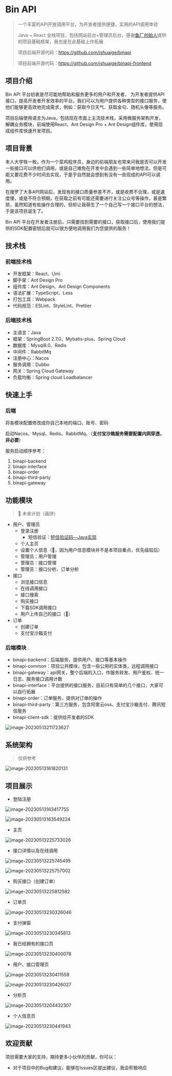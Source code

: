 # Bin API

> 一个丰富的API开放调用平台，为开发者提供便捷、实用的API调用体验
>
> Java + React 全栈项目，包括网站前台+管理员后台，感谢[鱼厂创始人](https://github.com/liyupi)提供的项目基础框架，我也是在此基础上作拓展
>
> 项目后端开源代码：https://github.com/ishuaige/binapi
>
> 项目前端开源代码：https://github.com/ishuaige/binapi-frontend

## 项目介绍

Bin API 平台初衷是尽可能地帮助和服务更多的用户和开发者， 为开发者提供API接口，提高开发者开发效率的平台。我们可以为用户提供各种类型的接口服务，使他们能够更高效地完成需求，例如：获取今日天气、获取金句、随机头像等服务。

项目后端使用语言为Java，包括现在市面上主流技术栈，采用微服务架构开发，解耦业务模块，前端使用React，Ant Design Pro + Ant Design组件库，使用现成组件库快速开发项目。

## 项目背景

本人大学牲一枚，作为一个菜鸡程序员，身边的前端朋友也常来问我是否可以开发一些接口可以供他们调用，或是自己难免在开发中会遇到一些简单地想法，但是可能又要花费不少时间去实现，于是乎自然就会想到有没有一些现成的API可以调用。

在搜罗了大多API网站后，发现有的接口质量参差不齐，或是收费不合理，或是速度慢，或是不符合预期，在获取之前有可能还需要进行关注公众号等操作，甚是繁琐，虽然知道有些操作合理的，但却让我萌生了一个自己写一个接口平台的想法，于是该项目诞生了。

Bin API 平台在开发者注册后，只需要找到需要的接口，获取接口后，使用我们提供的SDK配置密钥后就可以很方便地调用我们为您提供的服务！

## 技术栈

### 前端技术栈

- 开发框架：React、Umi
- 脚手架：Ant Design Pro
- 组件库：Ant Design、Ant Design Components
- 语法扩展：TypeScript、Less
- 打包工具：Webpack
- 代码规范：ESLint、StyleLint、Prettier

### 后端技术栈

* 主语言：Java
* 框架：SpringBoot 2.7.0、Mybatis-plus、Spring Cloud
* 数据库：Mysql8.0、Redis
* 中间件：RabbitMq
* 注册中心：Nacos
* 服务调用：Dubbo
* 网关：Spring Cloud  Gateway
* 负载均衡：Spring cloud Loadbalancer

## 快速上手

### 后端

将各模块配置修改成你自己本地的端口、账号、密码

启动Nacos、Mysql、Redis、RabbitMq、（**支付宝沙箱服务需要配置内网穿透，非必要**）

服务启动顺序参考：

1. binapi-backend
2. binapi-interface
3. binapi-order
4. binapi-third-party
5. binapi-gateway

## 功能模块

> 🚀 未来计划（画饼）

* 用户、管理员
  * 登录注册
    * 短信验证：[短信验证码—Java实现](https://blog.csdn.net/idogbin/article/details/130444691)
  * 个人主页
  * 设置个人信息（🚀，因为用户信息模块并不是本项目重点，优先级较后）
  * 管理员：用户管理
  * 管理员：接口管理
  * 管理员：接口分析、订单分析
* 接口
  * 浏览接口信息
  * 在线调用接口
  * 接口搜索
  * 购买接口
  * 下载SDK调用接口
  * 用户上传自己的接口（🚀）
* 订单
  * 创建订单
  * 支付宝沙箱支付

### 后端模块

* binapi-backend：后端服务，提供用户、接口等基本操作
* binapi-common：项目公共模块，包含一些公用的实体类，远程调用接口
* binapi-gateway：api网关，整个后端的入口，作服务转发、用户鉴权、统一日志、服务接口调用计数
* binapi-interface：平台提供的接口服务，目前只有简单的几个接口，大家可以自行拓展
* binapi-order：订单服务，提供对订单的操作
* binapi-third-party：第三方服务，包含阿里云oss、支付宝沙箱支付、腾讯短信服务
* binapi-client-sdk：提供给开发者的SDK

![image-20230513211723627](https://niumapicgo.oss-cn-beijing.aliyuncs.com/images/image-20230513211723627.png)

## 系统架构

> 仅供参考

![image-20230513161820131](https://niumapicgo.oss-cn-beijing.aliyuncs.com/images/image-20230513161820131.png)

## 项目展示

* 登陆注册

![image-20230513163417755](https://niumapicgo.oss-cn-beijing.aliyuncs.com/images/image-20230513163417755.png)

![image-20230513163549224](https://niumapicgo.oss-cn-beijing.aliyuncs.com/images/image-20230513163549224.png)

* 主页

![image-20230513225733026](https://niumapicgo.oss-cn-beijing.aliyuncs.com/images/image-20230513225733026.png)

* 接口详情以及在线调用

![image-20230513225745495](https://niumapicgo.oss-cn-beijing.aliyuncs.com/images/image-20230513225745495.png)



![image-20230513225757002](https://niumapicgo.oss-cn-beijing.aliyuncs.com/images/image-20230513225757002.png)

* 购买接口（创建订单）

![image-20230513225812582](https://niumapicgo.oss-cn-beijing.aliyuncs.com/images/image-20230513225812582.png)

* 订单页

![image-20230513230326046](https://niumapicgo.oss-cn-beijing.aliyuncs.com/images/image-20230513230326046.png)

* 支付弹窗

![image-20230513230345813](https://niumapicgo.oss-cn-beijing.aliyuncs.com/images/image-20230513230345813.png)

* 我已经拥有的接口页

![image-20230513230400078](https://niumapicgo.oss-cn-beijing.aliyuncs.com/images/image-20230513230400078.png)

* 用户、接口管理页

![image-20230513230411559](https://niumapicgo.oss-cn-beijing.aliyuncs.com/images/image-20230513230411559.png)

![image-20230513230426027](https://niumapicgo.oss-cn-beijing.aliyuncs.com/images/image-20230513230426027.png)

* 分析页

![image-20230513204432307](https://niumapicgo.oss-cn-beijing.aliyuncs.com/images/image-20230513204432307.png)

* 个人信息页

![image-20230513230441943](https://niumapicgo.oss-cn-beijing.aliyuncs.com/images/image-20230513230441943.png)

## 欢迎贡献

项目需要大家的支持，期待更多小伙伴的贡献，你可以：

* 对于项目中的Bug和建议，能够在Issues区提出建议，我会积极响应